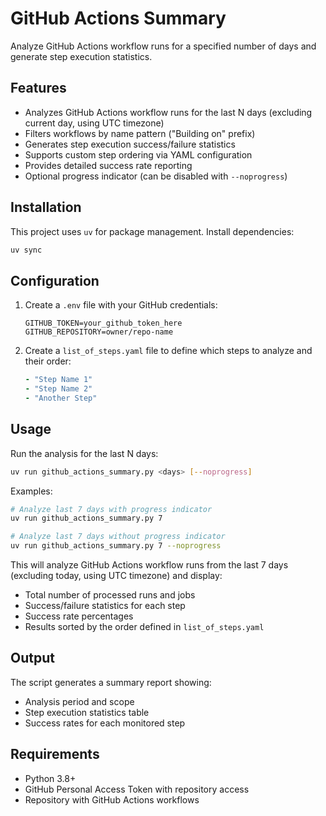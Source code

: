 # GitHub Actions Summary

Analyze GitHub Actions workflow runs for a specified number of days and generate step execution statistics.

## Features

- Analyzes GitHub Actions workflow runs for the last N days (excluding current day, using UTC timezone)
- Filters workflows by name pattern ("Building on" prefix)
- Generates step execution success/failure statistics
- Supports custom step ordering via YAML configuration
- Provides detailed success rate reporting
- Optional progress indicator (can be disabled with `--noprogress`)

## Installation

This project uses `uv` for package management. Install dependencies:

```bash
uv sync
```

## Configuration

1. Create a `.env` file with your GitHub credentials:
   ```
   GITHUB_TOKEN=your_github_token_here
   GITHUB_REPOSITORY=owner/repo-name
   ```

2. Create a `list_of_steps.yaml` file to define which steps to analyze and their order:
   ```yaml
   - "Step Name 1"
   - "Step Name 2"
   - "Another Step"
   ```

## Usage

Run the analysis for the last N days:

```bash
uv run github_actions_summary.py <days> [--noprogress]
```

Examples:
```bash
# Analyze last 7 days with progress indicator
uv run github_actions_summary.py 7

# Analyze last 7 days without progress indicator
uv run github_actions_summary.py 7 --noprogress
```

This will analyze GitHub Actions workflow runs from the last 7 days (excluding today, using UTC timezone) and display:
- Total number of processed runs and jobs
- Success/failure statistics for each step
- Success rate percentages
- Results sorted by the order defined in `list_of_steps.yaml`

## Output

The script generates a summary report showing:
- Analysis period and scope
- Step execution statistics table
- Success rates for each monitored step

## Requirements

- Python 3.8+
- GitHub Personal Access Token with repository access
- Repository with GitHub Actions workflows
